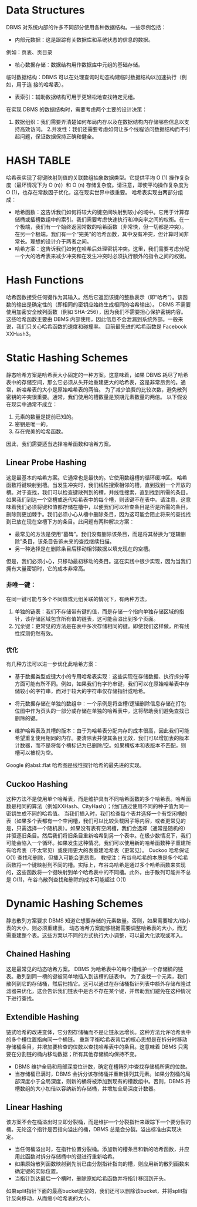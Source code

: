 # Data Structures
DBMS 对系统内部的许多不同部分使用各种数据结构。一些示例包括： 

- 内部元数据：这是跟踪有关数据库和系统状态的信息的数据。

例如：页表、页目录 

- 核心数据存储：数据结构用作数据库中元组的基础存储。

临时数据结构：DBMS 可以在处理查询时动态构建临时数据结构以加速执行（例如，用于连		接的哈希表）。

- 表索引：辅助数据结构可用于更轻松地查找特定元组。


在实现 DBMS 的数据结构时，需要考虑两个主要的设计决策： 
1. 数据组织：我们需要弄清楚如何布局内存以及在数据结构内存储哪些信息以支持高效访问。
2.并发性：我们还需要考虑如何让多个线程访问数据结构而不引起问题，保证数据保持正确和健全。

# HASH TABLE
哈希表实现了将键映射到值的关联数组抽象数据类型。它提供平均 O (1) 操作复杂度（最坏情况下为 O (n)）和 O (n) 存储复杂度。请注意，即使平均操作复杂度为 O (1)，也存在常数因子优化，这在现实世界中很重要。 哈希表实现由两部分组成：

- 哈希函数：这告诉我们如何将较大的键空间映射到较小的域中。它用于计算存储桶或插槽数组中的索引。我们需要考虑快速执行和冲突率之间的权衡。在一个极端，我们有一个始终返回常数的哈希函数（非常快，但一切都是冲突）。在另一个极端，我们有一个“完美”的哈希函数，其中没有冲突，但计算时间非常长。理想的设计介于两者之间。 
- 哈希方案：这告诉我们如何在哈希后处理密钥冲突。这里，我们需要考虑分配一个大的哈希表来减少冲突和在发生冲突时必须执行额外的指令之间的权衡。

# Hash Functions
哈希函数接受任何键作为其输入。然后它返回该键的整数表示（即“哈希”）。该函数的输出是确定性的（即相同的密钥应始终生成相同的哈希输出）。
DBMS 不需要使用加密安全散列函数（例如 SHA-256），因为我们不需要担心保护密钥内容。这些哈希函数主要由 DBMS 内部使用，因此信息不会泄漏到系统外部。一般来说，我们只关心哈希函数的速度和碰撞率。
目前最先进的哈希函数是 Facebook XXHash3。

# Static Hashing Schemes
静态哈希方案是哈希表大小固定的一种方案。这意味着，如果 DBMS 耗尽了哈希表中的存储空间，那么它必须从头开始重建更大的哈希表，这是非常昂贵的。通常，新哈希表的大小是原始哈希表的两倍。
为了减少浪费的比较次数，避免散列密钥的冲突很重要。通常，我们使用的槽数量是预期元素数量的两倍。
以下假设在现实中通常不成立：

1. 元素的数量是提前已知的。
2. 密钥是唯一的。
3. 存在完美的哈希函数。

因此，我们需要适当选择哈希函数和哈希方案。

## Linear Probe Hashing
这是最基本的哈希方案。它通常也是最快的。它使用数组槽的循环缓冲区。
哈希函数将键映射到槽。当发生冲突时，我们线性搜索相邻的槽，直到找到一个开放的槽。对于查找，我们可以检查键散列到的槽，并线性搜索，直到找到所需的条目。如果我们到达一个空槽或迭代哈希表中的每个槽，则该键不在表中。请注意，这意味着我们必须将键和值都存储在槽中，以便我们可以检查条目是否是所需的条目。删除则更加棘手。我们必须小心从槽中删除条目，因为这可能会阻止将来的查找找到已放在现在空槽下方的条目。此问题有两种解决方案：

-  最常见的方法是使用“墓碑”。我们没有删除该条目，而是将其替换为“逻辑删除”条目，该条目告诉未来的查找继续扫描。
- 另一种选择是在删除条目后移动相邻数据以填充现在的空槽。

但是，我们必须小心，只移动最初移动的条目。这在实践中很少实现，因为当我们拥有大量密钥时，它的成本非常高。
### 非唯一键：
在同一键可能与多个不同值或元组关联的情况下，有两种方法。

1. 单独的链表：我们不存储带有键的值，而是存储一个指向单独存储区域的指针，该存储区域包含所有值的链表，这可能会溢出到多个页面。
2. 冗余键：更常见的方法是在表中多次存储相同的键。即使我们这样做，所有线性探测仍然有效。
### 优化
有几种方法可以进一步优化此哈希方案： 

- 基于数据类型或键大小的专用哈希表实现：这些实现在存储数据、执行拆分等方面可能有所不同。例如，如果我们有字符串键，我们可以在原始哈希表中存储较小的字符串，而对于较大的字符串仅存储指针或哈希。

- 将元数据存储在单独的数组中：一个示例是将空槽/逻辑删除信息存储在打包位图中作为页头的一部分或存储在单独的哈希表中，这将帮助我们避免查找已删除的键。

- 维护哈希表及其槽的版本：由于为哈希表分配内存的成本很高，因此我们可能希望重复使用相同的内存。要清除表并使其条目无效，我们可以增加表的版本计数器，而不是将每个槽标记为已删除/空。如果槽版本和表版本不匹配，则槽可以被视为空。

Google 的absl::flat 哈希图是线性探针哈希的最先进的实现。
## Cuckoo Hashing
这种方法不是使用单个哈希表，而是维护具有不同哈希函数的多个哈希表。哈希函数是相同的算法（例如XXHash、CityHash）；他们通过使用不同的种子值为同一密钥生成不同的哈希值。
当我们插入时，我们检查每个表并选择一个有空闲槽的表（如果多个表都有一个空闲槽，我们可以比较负载因子等内容，或者更常见的是，只需选择一个随机表）。如果没有表有空闲槽，我们会选择（通常是随机的）并驱逐旧条目。然后我们将旧条目重新哈希到另一个表中。在极少数情况下，我们可能会陷入一个循环。如果发生这种情况，我们可以使用新的哈希函数种子重建所有哈希表（不太常见）或使用更大的表重建哈希表（更常见）。
Cuckoo 哈希保证 O(1) 查找和删除，但插入可能会更昂贵。
教授注：布谷鸟哈希的本质是多个哈希函数将一个键映射到不同的槽。实际上，布谷鸟哈希是通过多个哈希函数来实现的，这些函数将一个键映射到单个哈希表中的不同槽。此外，由于散列可能并不总是 O(1)，布谷鸟散列查找和删除的成本可能超过 O(1)

# Dynamic Hashing Schemes
静态散列方案要求 DBMS 知道它想要存储的元素数量。否则，如果需要增大/缩小表的大小，则必须重建表。
动态哈希方案能够根据需要调整哈希表的大小，而无需重建整个表。这些方案以不同的方式执行大小调整，可以最大化读取或写入。

## Chained Hashing
这是最常见的动态哈希方案。 DBMS 为哈希表中的每个槽维护一个存储桶的链表。散列到同一槽的键被简单地插入到该槽的链表中。
为了查找一个元素，我们散列到它的存储桶，然后扫描它。这可以通过在存储桶指针列表中额外存储布隆过滤器来优化，这会告诉我们链表中是否不存在某个键，并帮助我们避免在这种情况下进行查找。
## Extendible Hashing
链式哈希的改进变体，它分割存储桶而不是让链永远增长。这种方法允许哈希表中的多个槽位置指向同一个桶链。
重新平衡哈希表背后的核心思想是在拆分时移动存储桶条目，并增加要检查的位数以查找哈希表中的条目。这意味着 DBMS 只需要在分割链的桶内移动数据；所有其他存储桶均保持不变。

- DBMS 维护全局和局部深度位计数，确定在槽阵列中查找存储桶所需的位数。
- 当存储桶已满时，DBMS 会拆分该存储桶并重新排列其元素。如果分割桶的局部深度小于全局深度，则新的桶将被添加到现有的槽数组中。否则，DBMS 将槽数组的大小加倍以容纳新的存储桶，并增加全局深度计数器。
## Linear Hashing
该方案不会在桶溢出时立即分裂桶，而是维护一个分裂指针来跟踪下一个要分裂的桶。无论这个指针是否指向溢出的桶，DBMS 总是会分裂。溢出标准由实现决定。

- 当任何桶溢出时，在指针位置分裂桶。添加新的槽条目和新的哈希函数，并应用此函数对拆分存储桶中的键进行重新哈希。
- 如果原始散列函数映射到先前已由分割指针指向的槽，则应用新的散列函数来确定键的实际位置。
- 当指针到达最后一个槽时，删除原始哈希函数并将指针移回到开头。

如果split指针下面的最高bucket是空的，我们还可以删除该bucket，并将split指针反向移动，从而缩小哈希表的大小。

 
